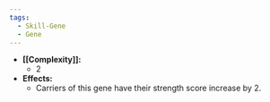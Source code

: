 ```yaml
---
tags:
  - Skill-Gene
  - Gene
---
```

- **[[Complexity]]:**
	- 2
- **Effects:**
	- Carriers of this gene have their strength score increase by 2.